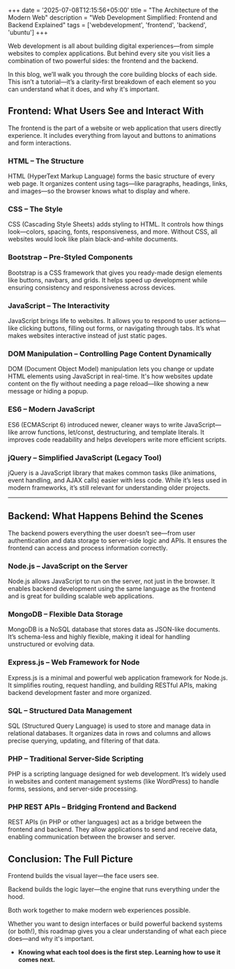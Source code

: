 +++
date = '2025-07-08T12:15:56+05:00'
title = "The Architecture of the Modern Web"
description = "Web Development Simplified: Frontend and Backend Explained"
tags = ['webdevelopment', 'frontend', 'backend', 'ubuntu']
+++


Web development is all about building digital experiences—from simple websites to complex applications. But behind every site you visit lies a combination of two powerful sides: the frontend and the backend.

In this blog, we’ll walk you through the core building blocks of each side. This isn’t a tutorial—it’s a clarity-first breakdown of each element so you can understand what it does, and why it's important.

## Frontend: What Users See and Interact With
The frontend is the part of a website or web application that users directly experience. It includes everything from layout and buttons to animations and form interactions.

### HTML – The Structure
HTML (HyperText Markup Language) forms the basic structure of every web page. It organizes content using tags—like paragraphs, headings, links, and images—so the browser knows what to display and where.

### CSS – The Style
CSS (Cascading Style Sheets) adds styling to HTML. It controls how things look—colors, spacing, fonts, responsiveness, and more. Without CSS, all websites would look like plain black-and-white documents.

### Bootstrap – Pre-Styled Components
Bootstrap is a CSS framework that gives you ready-made design elements like buttons, navbars, and grids. It helps speed up development while ensuring consistency and responsiveness across devices.

### JavaScript – The Interactivity
JavaScript brings life to websites. It allows you to respond to user actions—like clicking buttons, filling out forms, or navigating through tabs. It’s what makes websites interactive instead of just static pages.

### DOM Manipulation – Controlling Page Content Dynamically
DOM (Document Object Model) manipulation lets you change or update HTML elements using JavaScript in real-time. It's how websites update content on the fly without needing a page reload—like showing a new message or hiding a popup.

### ES6 – Modern JavaScript
ES6 (ECMAScript 6) introduced newer, cleaner ways to write JavaScript—like arrow functions, let/const, destructuring, and template literals. It improves code readability and helps developers write more efficient scripts.

### jQuery – Simplified JavaScript (Legacy Tool)
jQuery is a JavaScript library that makes common tasks (like animations, event handling, and AJAX calls) easier with less code. While it’s less used in modern frameworks, it’s still relevant for understanding older projects.

---

## Backend: What Happens Behind the Scenes
The backend powers everything the user doesn’t see—from user authentication and data storage to server-side logic and APIs. It ensures the frontend can access and process information correctly.

### Node.js – JavaScript on the Server
Node.js allows JavaScript to run on the server, not just in the browser. It enables backend development using the same language as the frontend and is great for building scalable web applications.

### MongoDB – Flexible Data Storage
MongoDB is a NoSQL database that stores data as JSON-like documents. It’s schema-less and highly flexible, making it ideal for handling unstructured or evolving data.

### Express.js – Web Framework for Node
Express.js is a minimal and powerful web application framework for Node.js. It simplifies routing, request handling, and building RESTful APIs, making backend development faster and more organized.

### SQL – Structured Data Management
SQL (Structured Query Language) is used to store and manage data in relational databases. It organizes data in rows and columns and allows precise querying, updating, and filtering of that data.

### PHP – Traditional Server-Side Scripting
PHP is a scripting language designed for web development. It’s widely used in websites and content management systems (like WordPress) to handle forms, sessions, and server-side processing.

### PHP REST APIs – Bridging Frontend and Backend
REST APIs (in PHP or other languages) act as a bridge between the frontend and backend. They allow applications to send and receive data, enabling communication between the browser and server.

## Conclusion: The Full Picture
Frontend builds the visual layer—the face users see.

Backend builds the logic layer—the engine that runs everything under the hood.

Both work together to make modern web experiences possible.

Whether you want to design interfaces or build powerful backend systems (or both!), this roadmap gives you a clear understanding of what each piece does—and why it's important.

- **Knowing what each tool does is the first step. Learning how to use it comes next.**